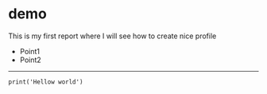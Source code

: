 # demo
This is my first report where I will see how to create nice profile

- Point1
- Point2
---
```
print('Hellow world')
```
